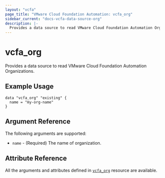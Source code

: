 ```yaml
---
layout: "vcfa"
page_title: "VMware Cloud Foundation Automation: vcfa_org"
sidebar_current: "docs-vcfa-data-source-org"
description: |-
  Provides a data source to read VMware Cloud Foundation Automation Organizations.
---
```


# vcfa\_org

Provides a data source to read VMware Cloud Foundation Automation Organizations.

## Example Usage

```hcl
data "vcfa_org" "existing" {
  name = "my-org-name"
}
```

## Argument Reference

The following arguments are supported:

- `name` - (Required) The name of organization.

## Attribute Reference

All the arguments and attributes defined in
[`vcfa_org`](/providers/vmware/vcfa/latest/docs/resources/org) resource are available.